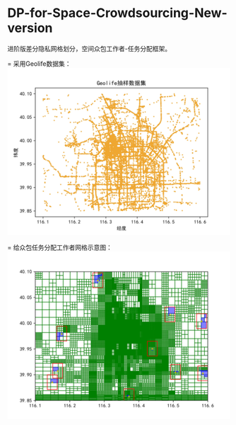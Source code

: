 # DP-for-Space-Crowdsourcing-New-version
进阶版差分隐私网格划分，空间众包工作者-任务分配框架。

= 采用Geolife数据集：
![image](https://github.com/hxlabc/DP-for-Space-Crowdsourcing-New-version/blob/master/run/Geolife.jpg)

= 给众包任务分配工作者网格示意图：
![image](https://github.com/hxlabc/DP-for-Space-Crowdsourcing-New-version/blob/master/run/distribution.jpg)
